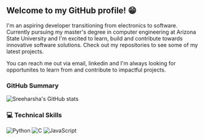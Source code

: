 ## Welcome to my GitHub profile! 😁
I'm an aspiring developer transitioning from electronics to software. Currently pursuing my master's degree in computer engineering at Arizona State University and I'm excited to learn, build and contribute towards innovative software solutions. Check out my repositories to see some of my latest projects.

You can reach me out via email, linkedin and I'm always looking for opportunites to learn from and contribute to impactful projects.

### GitHub Summary
![Sreeharsha's GitHub stats](https://github-readme-stats.vercel.app/api?username=Sreeharsha98&theme=transparent&show_icons=true)

### 💻 Technical Skills
![Python](https://img.shields.io/badge/Python-%232d203c.svg?style=flat&logo=python&logoColor=%2314354C)
![C](https://img.shields.io/badge/C-%232d203c.svg?style=flat&logo=c&logoColor=%2300599C)
![JavaScript](https://img.shields.io/badge/JavaScript-%232d203c.svg?style=flat&logo=javascript&logoColor=%23F7DF1E)



<!--
**Sreeharsha98/Sreeharsha98** is a ✨ _special_ ✨ repository because its `README.md` (this file) appears on your GitHub profile.

Here are some ideas to get you started:

- 🔭 I’m currently working on ...
- 🌱 I’m currently learning ...
- 👯 I’m looking to collaborate on ...
- 🤔 I’m looking for help with ...
- 💬 Ask me about ...
- 📫 How to reach me: ...
- 😄 Pronouns: ...
- ⚡ Fun fact: ...
-->
